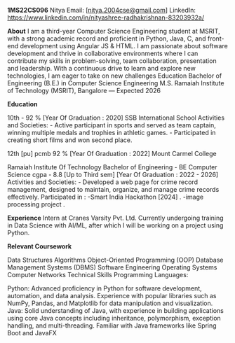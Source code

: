 **1MS22CS096**
Nitya
Email: [nitya.2004cse@gmail.com]
LinkedIn: https://www.linkedin.com/in/nityashree-radhakrishnan-83203932a/

**About**
I am a third-year Computer Science Engineering student at MSRIT, with a strong academic record and proficient in Python, Java, C, and front-end development using Angular JS & HTML. I am passionate about software development and thrive in collaborative environments where I can contribute my skills in problem-solving, team collaboration, presentation and leadership. With a continuous drive to learn and explore new technologies, I am eager to take on new challenges
Education
Bachelor of Engineering (B.E.) in Computer Science Engineering
M.S. Ramaiah Institute of Technology (MSRIT), Bangalore — Expected 2026

**Education**

10th - 92 % [Year Of Graduation : 2020]
SSB International School
Activities and Societies: - Active participant in sports and served as team captain, winning multiple medals and trophies in athletic games. - Participated in creating short films and won second place.

12th [pu] pcmb 92 % [Year Of Graduation : 2022]
Mount Carmel College

Ramaiah Institute Of Technology
Bachelor of Engineering - BE Computer Science cgpa - 8.8 [Up to Third sem]
[Year Of Graduation : 2022 - 2026]
Activities and Societies: - Developed a web page for crime record management, designed to maintain, organize, and manage crime records effectively. Participated in : -Smart India Hackathon [2024] . -image processing project .

**Experience**
Intern at Cranes Varsity Pvt. Ltd. 
Currently undergoing training in Data Science with AI/ML, after which I will be working on a project using Python.

**Relevant Coursework**

Data Structures
Algorithms
Object-Oriented Programming (OOP)
Database Management Systems (DBMS)
Software Engineering
Operating Systems
Computer Networks
Technical Skills
Programming Languages:

Python: Advanced proficiency in Python for software development, automation, and data analysis. Experience with popular libraries such as NumPy, Pandas, and Matplotlib for data manipulation and visualization.
Java: Solid understanding of Java, with experience in building applications using core Java concepts including inheritance, polymorphism, exception handling, and multi-threading. Familiar with Java frameworks like Spring Boot and JavaFX

